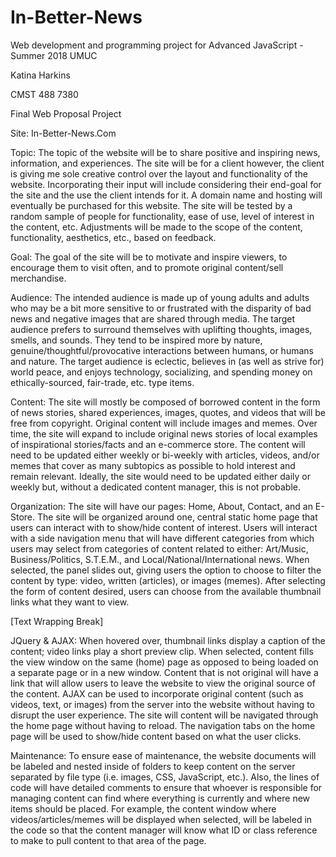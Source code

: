 # In-Better-News
Web development and programming project for Advanced JavaScript - Summer 2018 UMUC

Katina Harkins 

CMST 488 7380 

Final Web Proposal Project 

 

Site: In-Better-News.Com 

Topic: The topic of the website will be to share positive and inspiring news, information, and experiences. The site will be for a client however, the client is giving me sole creative control over the layout and functionality of the website. Incorporating their input will include considering their end-goal for the site and the use the client intends for it. A domain name and hosting will eventually be purchased for this website. The site will be tested by a random sample of people for functionality, ease of use, level of interest in the content, etc. Adjustments will be made to the scope of the content, functionality, aesthetics, etc., based on feedback. 

Goal: The goal of the site will be to motivate and inspire viewers, to encourage them to visit often, and to promote original content/sell merchandise.  

Audience: The intended audience is made up of young adults and adults who may be a bit more sensitive to or frustrated with the disparity of bad news and negative images that are shared through media. The target audience prefers to surround themselves with uplifting thoughts, images, smells, and sounds. They tend to be inspired more by nature, genuine/thoughtful/provocative interactions between humans, or humans and nature. The target audience is eclectic, believes in (as well as strive for) world peace, and enjoys technology, socializing, and spending money on ethically-sourced, fair-trade, etc. type items. 

Content: The site will mostly be composed of borrowed content in the form of news stories, shared experiences, images, quotes, and videos that will be free from copyright. Original content will include images and memes. Over time, the site will expand to include original news stories of local examples of inspirational stories/facts and an e-commerce store. The content will need to be updated either weekly or bi-weekly with articles, videos, and/or memes that cover as many subtopics as possible to hold interest and remain relevant. Ideally, the site would need to be updated either daily or weekly but, without a dedicated content manager, this is not probable. 

Organization: The site will have our pages: Home, About, Contact, and an E-Store. The site will be organized around one, central static home page that users can interact with to show/hide content of interest. Users will interact with a side navigation menu that will have different categories from which users may select from categories of content related to either: Art/Music, Business/Politics, S.T.E.M., and Local/National/International news. When selected, the panel slides out, giving users the option to choose to filter the content by type: video, written (articles), or images (memes). After selecting the form of content desired, users can choose from the available thumbnail links what they want to view.  

 

[Text Wrapping Break] 

 

JQuery & AJAX: When hovered over, thumbnail links display a caption of the content; video links play a short preview clip. When selected, content fills the view window on the same (home) page as opposed to being loaded on a separate page or in a new window. Content that is not original will have a link that will allow users to leave the website to view the original source of the content. AJAX can be used to incorporate original content (such as videos, text, or images) from the server into the website without having to disrupt the user experience. The site will content will be navigated through the home page without having to reload. The navigation tabs on the home page will be used to show/hide content based on what the user clicks. 

Maintenance: To ensure ease of maintenance, the website documents will be labeled and nested inside of folders to keep content on the server separated by file type (i.e. images, CSS, JavaScript, etc.). Also, the lines of code will have detailed comments to ensure that whoever is responsible for managing content can find where everything is currently and where new items should be placed. For example, the content window where videos/articles/memes will be displayed when selected, will be labeled in the code so that the content manager will know what ID or class reference to make to pull content to that area of the page. 

 
